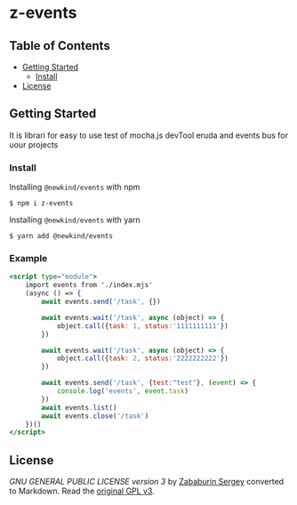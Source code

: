 # z-events

## Table of Contents <!-- omit in toc -->

- [Getting Started](#getting-started)
    - [Install](#install)
- [License](#license)

## Getting Started

It is librari for easy to use test of mocha.js devTool eruda and events bus for uour projects 

### Install

Installing `@newkind/events` with npm
```console
$ npm i z-events
```
Installing `@newkind/events` with yarn
```console
$ yarn add @newkind/events
```

### Example
```jsx
<script type="module">
    import events from './index.mjs'
    (async () => {
        await events.send('/task', {})

        await events.wait('/task', async (object) => {
            object.call({task: 1, status:'1111111111'})
        })

        await events.wait('/task', async (object) => {
            object.call({task: 2, status:'2222222222'})
        })

        await events.send('/task', {test:"test"}, (event) => {
            console.log('events', event.task)
        })
        await events.list()
        await events.close('/task')
    })()
</script>
```
## License

*GNU GENERAL PUBLIC LICENSE version 3* by [Zababurin Sergey](https://raw.githubusercontent.com/zababurinsv/z-events/master/LICENSE) converted to Markdown. Read the [original GPL v3](http://www.gnu.org/licenses/).